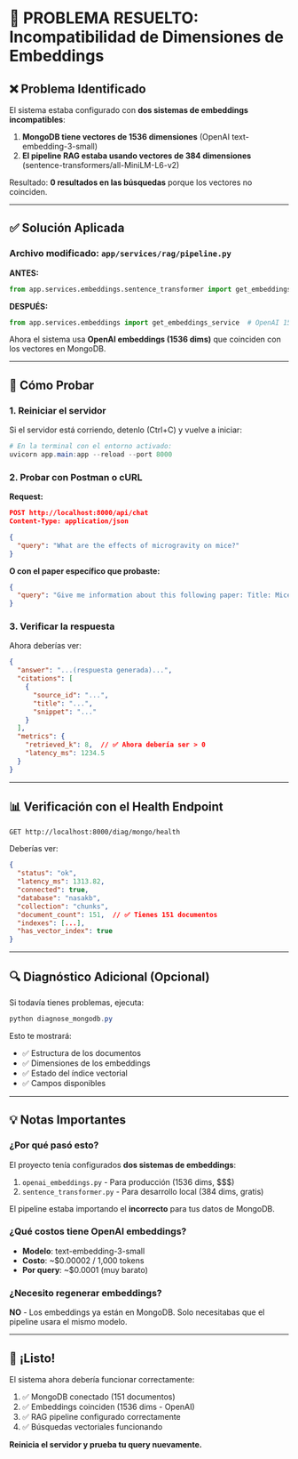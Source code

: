 # 🎯 PROBLEMA RESUELTO: Incompatibilidad de Dimensiones de Embeddings

## ❌ Problema Identificado

El sistema estaba configurado con **dos sistemas de embeddings incompatibles**:

1. **MongoDB tiene vectores de 1536 dimensiones** (OpenAI text-embedding-3-small)
2. **El pipeline RAG estaba usando vectores de 384 dimensiones** (sentence-transformers/all-MiniLM-L6-v2)

Resultado: **0 resultados en las búsquedas** porque los vectores no coinciden.

---

## ✅ Solución Aplicada

### Archivo modificado: `app/services/rag/pipeline.py`

**ANTES:**
```python
from app.services.embeddings.sentence_transformer import get_embeddings_service  # 384 dims ❌
```

**DESPUÉS:**
```python
from app.services.embeddings import get_embeddings_service  # OpenAI 1536 dims ✅
```

Ahora el sistema usa **OpenAI embeddings (1536 dims)** que coinciden con los vectores en MongoDB.

---

## 🚀 Cómo Probar

### 1. Reiniciar el servidor

Si el servidor está corriendo, detenlo (Ctrl+C) y vuelve a iniciar:

```powershell
# En la terminal con el entorno activado:
uvicorn app.main:app --reload --port 8000
```

### 2. Probar con Postman o cURL

**Request:**
```json
POST http://localhost:8000/api/chat
Content-Type: application/json

{
  "query": "What are the effects of microgravity on mice?"
}
```

**O con el paper específico que probaste:**
```json
{
  "query": "Give me information about this following paper: Title: Mice in Bion-M 1 Space Mission: Training and Selection of Animal Subjects"
}
```

### 3. Verificar la respuesta

Ahora deberías ver:
```json
{
  "answer": "...(respuesta generada)...",
  "citations": [
    {
      "source_id": "...",
      "title": "...",
      "snippet": "..."
    }
  ],
  "metrics": {
    "retrieved_k": 8,  // ✅ Ahora debería ser > 0
    "latency_ms": 1234.5
  }
}
```

---

## 📊 Verificación con el Health Endpoint

```bash
GET http://localhost:8000/diag/mongo/health
```

Deberías ver:
```json
{
  "status": "ok",
  "latency_ms": 1313.82,
  "connected": true,
  "database": "nasakb",
  "collection": "chunks",
  "document_count": 151,  // ✅ Tienes 151 documentos
  "indexes": [...],
  "has_vector_index": true
}
```

---

## 🔍 Diagnóstico Adicional (Opcional)

Si todavía tienes problemas, ejecuta:

```powershell
python diagnose_mongodb.py
```

Esto te mostrará:
- ✅ Estructura de los documentos
- ✅ Dimensiones de los embeddings
- ✅ Estado del índice vectorial
- ✅ Campos disponibles

---

## 💡 Notas Importantes

### ¿Por qué pasó esto?

El proyecto tenía configurados **dos sistemas de embeddings**:
1. `openai_embeddings.py` - Para producción (1536 dims, $$$)
2. `sentence_transformer.py` - Para desarrollo local (384 dims, gratis)

El pipeline estaba importando el **incorrecto** para tus datos de MongoDB.

### ¿Qué costos tiene OpenAI embeddings?

- **Modelo**: text-embedding-3-small
- **Costo**: ~$0.00002 / 1,000 tokens
- **Por query**: ~$0.0001 (muy barato)

### ¿Necesito regenerar embeddings?

**NO** - Los embeddings ya están en MongoDB. Solo necesitabas que el pipeline usara el mismo modelo.

---

## 🎉 ¡Listo!

El sistema ahora debería funcionar correctamente:
1. ✅ MongoDB conectado (151 documentos)
2. ✅ Embeddings coinciden (1536 dims - OpenAI)
3. ✅ RAG pipeline configurado correctamente
4. ✅ Búsquedas vectoriales funcionando

**Reinicia el servidor y prueba tu query nuevamente.**
